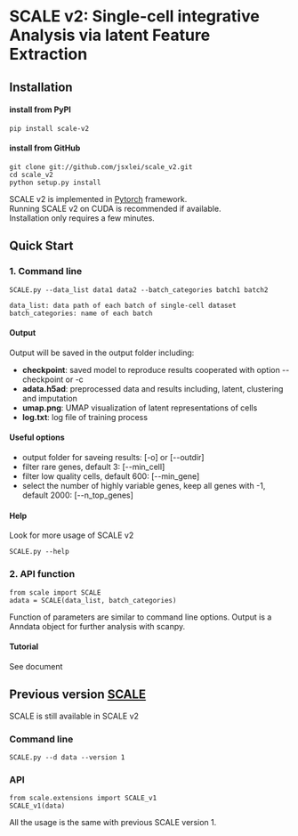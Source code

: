 # SCALE v2: Single-cell integrative Analysis via latent Feature Extraction 

## Installation  	
#### install from PyPI

    pip install scale-v2
    
#### install from GitHub

	git clone git://github.com/jsxlei/scale_v2.git
	cd scale_v2
	python setup.py install
    
SCALE v2 is implemented in [Pytorch](https://pytorch.org/) framework.  
Running SCALE v2 on CUDA is recommended if available.   
Installation only requires a few minutes.  

## Quick Start


### 1. Command line

    SCALE.py --data_list data1 data2 --batch_categories batch1 batch2 
    
    data_list: data path of each batch of single-cell dataset
    batch_categories: name of each batch
    

#### Output
Output will be saved in the output folder including:
* **checkpoint**:  saved model to reproduce results cooperated with option --checkpoint or -c
* **adata.h5ad**:  preprocessed data and results including, latent, clustering and imputation
* **umap.png**:  UMAP visualization of latent representations of cells 
* **log.txt**:  log file of training process

     
#### Useful options  
* output folder for saveing results: [-o] or [--outdir] 
* filter rare genes, default 3: [--min_cell]
* filter low quality cells, default 600: [--min_gene]  
* select the number of highly variable genes, keep all genes with -1, default 2000: [--n_top_genes]
	
    
#### Help
Look for more usage of SCALE v2

	SCALE.py --help 
    
    
### 2. API function

    from scale import SCALE
    adata = SCALE(data_list, batch_categories)
    
Function of parameters are similar to command line options.
Output is a Anndata object for further analysis with scanpy.
    
#### Tutorial

See document 


## Previous version [SCALE](https://github.com/jsxlei/SCALE)

SCALE is still available in SCALE v2

### Command line

    SCALE.py --d data --version 1
    
### API

    from scale.extensions import SCALE_v1
    SCALE_v1(data)
    
    
All the usage is the same with previous SCALE version 1.